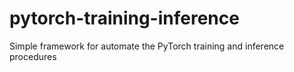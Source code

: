 # pytorch-training-inference
Simple framework for automate the PyTorch training and inference procedures
